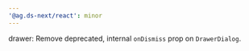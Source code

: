 ```yaml
---
'@ag.ds-next/react': minor
---
```


drawer: Remove deprecated, internal `onDismiss` prop on `DrawerDialog`.
